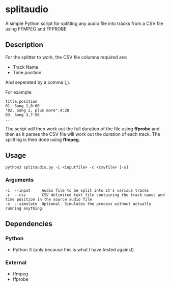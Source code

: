 # splitaudio
A simple Python script for splitting any audio file into tracks from a CSV file using FFMPEG and FFPROBE

## Description
For the splitter to work, the CSV file columns required are:

* Track Name
* Time position

And seperated by a comma (,).

For example:

	title,position
	01. Song 1,0:00
	"02. Song 2, plus more",4:28
	03. Song 3,7:56
	...


The script will then work out the full duration of the file using **ffprobe** and then as it parses the CSV file 
will work out the duration of each track. The splitting is then done using **ffmpeg**. 

## Usage

	python3 splitaudio.py -i <inputfile> -c <csvfile> [-s]

### Arguments
    -i  --input     Audio file to be split into it's various tracks
    -c  --csv       CSV delimited text file containing the track names and time position in the source audio file
    -s  --simulate  Optional. Simulates the process without actually running anything.

## Dependencies
### Python
* Python 3 (only because this is what I have tested against)

### External
* ffmpeg
* ffprobe


